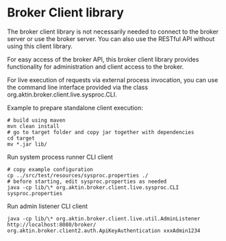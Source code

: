 Broker Client library
=====================

The broker client library is not necessarily needed to connect to the broker server or use the broker server.
You can also use the RESTful API without using this client library.

For easy access of the broker API, this broker client library provides functionality
for administration and client access to the broker.

For live execution of requests via external process invocation, you can use the command line
interface provided via the class org.aktin.broker.client.live.sysproc.CLI.

Example to prepare standalone client execution:
```
# build using maven
mvn clean install
# go to target folder and copy jar together with dependencies
cd target
mv *.jar lib/
```

Run system process runner CLI client
```
# copy example configuration
cp ../src/test/resources/sysproc.properties ./
# before starting, edit sysproc.properties as needed
java -cp lib/\* org.aktin.broker.client.live.sysproc.CLI sysproc.properties

```

Run admin listener CLI client
```
java -cp lib/\* org.aktin.broker.client.live.util.AdminListener http://localhost:8080/broker/ org.aktin.broker.client2.auth.ApiKeyAuthentication xxxAdmin1234

```
